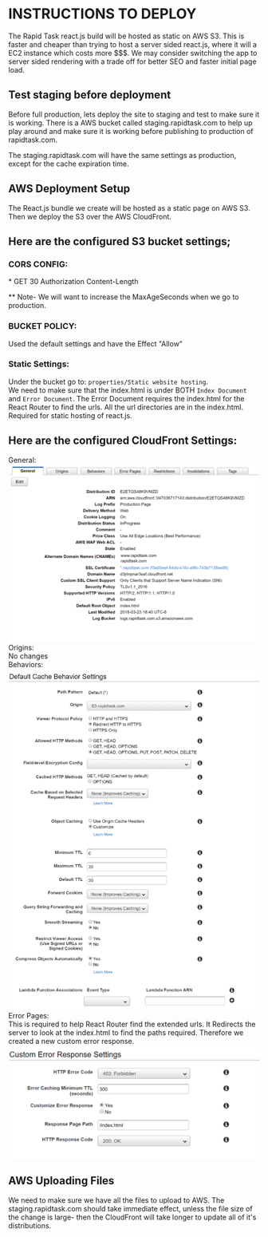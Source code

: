 INSTRUCTIONS TO DEPLOY
======================

The Rapid Task react.js build will be hosted as static on AWS S3. This is faster and cheaper than trying to host a server
sided react.js, where it will a EC2 instance which costs more $$$. We may consider switching the app to server sided rendering
with a trade off for better SEO and faster initial page load.  

Test staging before deployment  
------------------------------
Before full production, lets deploy the site to staging and test to make sure it is working. There is a AWS bucket called
staging.rapidtask.com to help up play around and make sure it is working before publishing to production of rapidtask.com.

The staging.rapidtask.com will have the same settings as production, except for the cache expiration time.


AWS Deployment Setup  
--------------------
The React.js bundle we create will be hosted as a static page on AWS S3. Then we deploy the S3 over the AWS CloudFront.  

## Here are the configured S3 bucket settings;

### CORS CONFIG:  
<?xml version="1.0" encoding="UTF-8"?>
<CORSConfiguration xmlns="http://s3.amazonaws.com/doc/2006-03-01/">
<CORSRule>
    <AllowedOrigin>*</AllowedOrigin>
    <AllowedMethod>GET</AllowedMethod> 
    <MaxAgeSeconds>30</MaxAgeSeconds>
    <AllowedHeader>Authorization</AllowedHeader>
    <AllowedHeader>Content-Length</AllowedHeader>
</CORSRule>
</CORSConfiguration>

** Note- We will want to increase the MaxAgeSeconds when we go to production.

### BUCKET POLICY:  
Used the default settings and have the Effect "Allow"

### Static Settings:  
Under the bucket go to: `properties/Static website hosting`.  
We need to make sure that the index.html is under BOTH `Index Document` and `Error Document`. The Error Document requires
the index.html for the React Router to find the urls. All the url directories are in the index.html. Required for static
hosting of react.js.


## Here are the configured CloudFront Settings:  

General:  
![CloudFront General Settings](/docs/images/CloudFront-General-Settings.png)
Origins:  
No changes  
Behaviors:  
![CloudFront General Settings](/docs/images/CloudFront-Default-Cache-Behavior-Settings.png)  
Error Pages:  
This is required to help React Router find the extended urls. It Redirects the server to look at the index.html to find
the paths required. Therefore we created a new custom error response.  
![CloudFront General Settings](/docs/images/CloudFront-Custom-Error-Response-Settings.png)  

AWS Uploading Files  
-------------------

We need to make sure we have all the files to upload to AWS. The staging.rapidtask.com should take immediate effect, unless
the file size of the change is large- then the CloudFront will take longer to update all of it's distributions.

